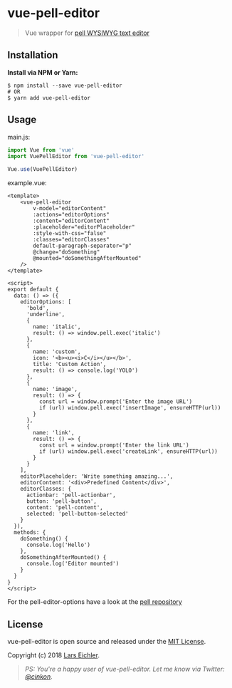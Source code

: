 # vue-pell-editor

> Vue wrapper for [pell WYSIWYG text editor](https://github.com/jaredreich/pell)

## Installation

**Install via NPM or Yarn:**

```shell
$ npm install --save vue-pell-editor
# OR
$ yarn add vue-pell-editor
```

## Usage

main.js:

```javascript
import Vue from 'vue'
import VuePellEditor from 'vue-pell-editor'

Vue.use(VuePellEditor)
```

example.vue:

```vue
<template>
    <vue-pell-editor 
        v-model="editorContent"
        :actions="editorOptions" 
        :content="editorContent" 
        :placeholder="editorPlaceholder"
        :style-with-css="false"
        :classes="editorClasses"
        default-paragraph-separator="p"
        @change="doSomething"
        @mounted="doSomethingAfterMounted"
    />
</template>

<script>
export default {
  data: () => ({
    editorOptions: [
      'bold',
      'underline',
      {
        name: 'italic',
        result: () => window.pell.exec('italic')
      },
      {
        name: 'custom',
        icon: '<b><u><i>C</i></u></b>',
        title: 'Custom Action',
        result: () => console.log('YOLO')
      },
      {
        name: 'image',
        result: () => {
          const url = window.prompt('Enter the image URL')
          if (url) window.pell.exec('insertImage', ensureHTTP(url))
        }
      },
      {
        name: 'link',
        result: () => {
          const url = window.prompt('Enter the link URL')
          if (url) window.pell.exec('createLink', ensureHTTP(url))
        }
      }
    ],
    editorPlaceholder: 'Write something amazing...',
    editorContent: '<div>Predefined Content</div>',
    editorClasses: {
      actionbar: 'pell-actionbar',
      button: 'pell-button',
      content: 'pell-content',
      selected: 'pell-button-selected'
    }
  }),
  methods: {
    doSomething() {
      console.log('Hello')
    },
    doSomethingAfterMounted() {
      console.log('Editor mounted')
    }
  }
}
</script>
```

For the pell-editor-options have a look at the [pell repository](https://github.com/jaredreich/pell#api)

## License

vue-pell-editor is open source and released under the [MIT License](LICENSE).

Copyright (c) 2018 [Lars Eichler](https://twitter.com/cinkon).

> _PS: You're a happy user of vue-pell-editor. Let me know via Twitter: [@cinkon](https://twitter.com/cinkon)_.
